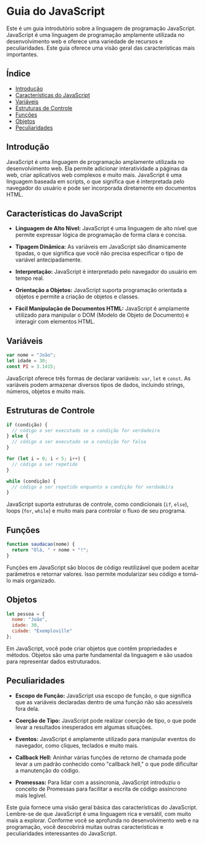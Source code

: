 # Guia do JavaScript

Este é um guia introdutório sobre a linguagem de programação JavaScript. JavaScript é uma linguagem de programação amplamente utilizada no desenvolvimento web e oferece uma variedade de recursos e peculiaridades. Este guia oferece uma visão geral das características mais importantes.

## Índice

- [Introdução](#introdução)
- [Características do JavaScript](#características-do-javascript)
- [Variáveis](#variáveis)
- [Estruturas de Controle](#estruturas-de-controle)
- [Funções](#funções)
- [Objetos](#objetos)
- [Peculiaridades](#peculiaridades)

## Introdução

JavaScript é uma linguagem de programação amplamente utilizada no desenvolvimento web. Ela permite adicionar interatividade a páginas da web, criar aplicativos web complexos e muito mais. JavaScript é uma linguagem baseada em scripts, o que significa que é interpretada pelo navegador do usuário e pode ser incorporada diretamente em documentos HTML.

## Características do JavaScript

- **Linguagem de Alto Nível:** JavaScript é uma linguagem de alto nível que permite expressar lógica de programação de forma clara e concisa.

- **Tipagem Dinâmica:** As variáveis em JavaScript são dinamicamente tipadas, o que significa que você não precisa especificar o tipo de variável antecipadamente.

- **Interpretação:** JavaScript é interpretado pelo navegador do usuário em tempo real.

- **Orientação a Objetos:** JavaScript suporta programação orientada a objetos e permite a criação de objetos e classes.

- **Fácil Manipulação de Documentos HTML:** JavaScript é amplamente utilizado para manipular o DOM (Modelo de Objeto de Documento) e interagir com elementos HTML.

## Variáveis

```javascript
var nome = "João";
let idade = 30;
const PI = 3.1415;
```

JavaScript oferece três formas de declarar variáveis: `var`, `let` e `const`. As variáveis podem armazenar diversos tipos de dados, incluindo strings, números, objetos e muito mais.

## Estruturas de Controle

```javascript
if (condição) {
  // código a ser executado se a condição for verdadeira
} else {
  // código a ser executado se a condição for falsa
}

for (let i = 0; i < 5; i++) {
  // código a ser repetido
}

while (condição) {
  // código a ser repetido enquanto a condição for verdadeira
}
```

JavaScript suporta estruturas de controle, como condicionais (`if`, `else`), loops (`for`, `while`) e muito mais para controlar o fluxo de seu programa.

## Funções

```javascript
function saudacao(nome) {
  return "Olá, " + nome + "!";
}
```

Funções em JavaScript são blocos de código reutilizável que podem aceitar parâmetros e retornar valores. Isso permite modularizar seu código e torná-lo mais organizado.

## Objetos

```javascript
let pessoa = {
  nome: "João",
  idade: 30,
  cidade: "Exemploville"
};
```

Em JavaScript, você pode criar objetos que contêm propriedades e métodos. Objetos são uma parte fundamental da linguagem e são usados para representar dados estruturados.

## Peculiaridades

- **Escopo de Função:** JavaScript usa escopo de função, o que significa que as variáveis declaradas dentro de uma função não são acessíveis fora dela.

- **Coerção de Tipo:** JavaScript pode realizar coerção de tipo, o que pode levar a resultados inesperados em algumas situações.

- **Eventos:** JavaScript é amplamente utilizado para manipular eventos do navegador, como cliques, teclados e muito mais.

- **Callback Hell:** Aninhar várias funções de retorno de chamada pode levar a um padrão conhecido como "callback hell," o que pode dificultar a manutenção do código.

- **Promessas:** Para lidar com a assincronia, JavaScript introduziu o conceito de Promessas para facilitar a escrita de código assíncrono mais legível.

Este guia fornece uma visão geral básica das características do JavaScript. Lembre-se de que JavaScript é uma linguagem rica e versátil, com muito mais a explorar. Conforme você se aprofunda no desenvolvimento web e na programação, você descobrirá muitas outras características e peculiaridades interessantes do JavaScript.